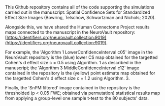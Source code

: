This Github repository contains all of the code supporting the simulations carried out in the manuscript: Spatial Confidence Sets for Standardized Effect Size Images (Bowring, Telschow, Schwartzman and Nichols; 2020). 

Alongside this, we have shared the Human Connectome Project results maps connected to the manuscript in the NeuroVault repository: [https://identifiers.org/neurovault.collection:9019](https://identifiers.org/neurovault.collection:9019). 

For example, the 'Algorithm 1 LowerConfidenceInterval c05' image in the NeuroVault repository is the (blue) lower CS map obtained for the targetted Cohen's d effect size c = 0.5 using Algorithm. 1 as described in the manuscript; the 'Algorithm 3 MiddleConfidenceInterval c12' image contained in the repository is the (yellow) point estimate map obtained for the targetted Cohen's d effect size c = 1.2 using Algorithm. 3. 

Finally, the 'SnPM filtered' image contained in the repository is the thresholded (p < 0.05 FWE; obtained via permutation) statistical results map from applying a group-level one sample t-test to the 80 subjects' data. 
